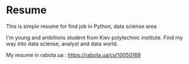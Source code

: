 # Resume
This is simple resume for find job in Python, data sciense area


I'm young and ambitions student from Kiev polytechnic institute. Find my way into data sciense, analyst and data world.


My resume in rabota.ua : https://rabota.ua/cv/10050169

